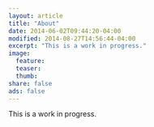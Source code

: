 ```yaml
---
layout: article
title: "About"
date: 2014-06-02T09:44:20-04:00
modified: 2014-08-27T14:56:44-04:00
excerpt: "This is a work in progress."
image:
  feature:
  teaser:
  thumb:
share: false
ads: false
---
```


This is a work in progress.
